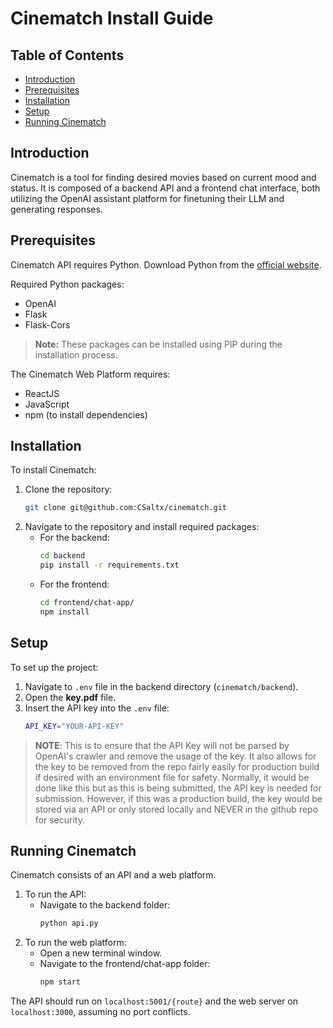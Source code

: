 # Cinematch Install Guide

## Table of Contents

  - [Introduction](#introduction)
  - [Prerequisites](#prerequisites)
  - [Installation](#installation)
  - [Setup](#setup)
  - [Running Cinematch](#running-cinematch)

## Introduction

Cinematch is a tool for finding desired movies based on current mood and status. It is composed of a backend API and a frontend chat interface, both utilizing the OpenAI assistant platform for finetuning their LLM and generating responses.

## Prerequisites

Cinematch API requires Python. Download Python from the [official website](https://www.python.org/downloads/).

Required Python packages:

- OpenAI
- Flask
- Flask-Cors

> **Note:** These packages can be installed using PIP during the installation process.

The Cinematch Web Platform requires:

- ReactJS
- JavaScript
- npm (to install dependencies)

## Installation

To install Cinematch:

1. Clone the repository:
   ```bash
   git clone git@github.com:CSaltx/cinematch.git
   ```
2. Navigate to the repository and install required packages:
   - For the backend:
     ```bash
     cd backend
     pip install -r requirements.txt
     ```
   - For the frontend:
     ```bash
     cd frontend/chat-app/
     npm install
     ```

## Setup

To set up the project:

1. Navigate to `.env` file in the backend directory (`cinematch/backend`).
2. Open the **key.pdf** file.
3. Insert the API key into the `.env` file:
   ```bash
   API_KEY="YOUR-API-KEY"
   ```

> **NOTE**: This is to ensure that the API Key will not be parsed by OpenAI's crawler and remove the usage of the key. It also allows for the key to be removed from the repo fairly easily for production build if desired with an environment file for safety. Normally, it would be done like this but as this is being submitted, the API key is needed for submission. However, if this was a production build, the key would be stored via an API or only stored locally and NEVER in the github repo for security.

## Running Cinematch

Cinematch consists of an API and a web platform.

1. To run the API:
   - Navigate to the backend folder:
     ```bash
     python api.py
     ```
2. To run the web platform:
   - Open a new terminal window.
   - Navigate to the frontend/chat-app folder:
     ```bash
     npm start
     ```

The API should run on `localhost:5001/{route}` and the web server on `localhost:3000`, assuming no port conflicts.
